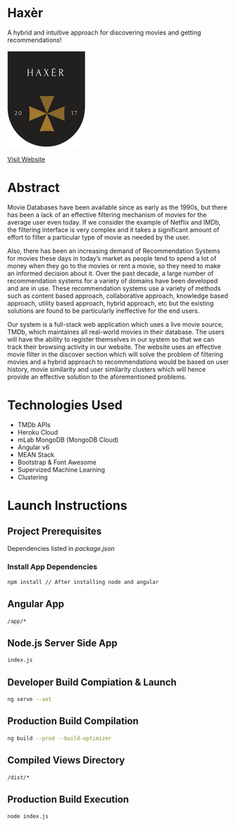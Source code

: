 # Haxèr
A hybrid and intuitive approach for discovering movies and getting recommendations! 


![](haxer.png)

[Visit Website](https://haxer.herokuapp.com)

# Abstract
Movie Databases have been available since as early as the 1990s, but there has been a lack of an effective filtering mechanism of movies for the average user even today. If we consider the example of Netflix and IMDb, the filtering interface is very complex and it takes a significant amount of effort to filter a particular type of movie as needed by the user.

Also, there has been an increasing demand of Recommendation Systems for movies these days in today’s market as people tend to spend a lot of money when they go to the movies or rent a movie, so they need to make an informed decision about it. Over the past decade, a large number of recommendation systems for a variety of domains have been developed and are in use. These recommendation systems use a variety of methods such as content based approach, collaborative approach, knowledge based approach, utility based approach, hybrid approach, etc but the existing solutions are found to be particularly ineffective for the end users.

Our system is a full-stack web application which uses a live movie source, TMDb, which maintaines all real-world movies in their database. The users will have the ability to register themselves in our system so that we can track their browsing activity in our website. The website uses an effective movie filter in the discover section which will solve the problem of filtering movies and a hybrid approach to recommendations would be based on user history, movie similarity and user similarity clusters which will hence provide an effective solution to the aforementioned problems.

# Technologies Used
* TMDb APIs
* Heroku Cloud
* mLab MongoDB (MongoDB Cloud)
* Angular v6
* MEAN Stack
* Bootstrap & Font Awesome
* Supervized Machine Learning
* Clustering

# Launch Instructions

## Project Prerequisites
Dependencies listed in *package.json*

### Install App Dependencies
```bash
npm install // After installing node and angular
```

## Angular App
```bash
/app/*
```
## Node.js Server Side App 
```bash
index.js
```

## Developer Build Compiation & Launch
```bash
ng serve --aot
```

## Production Build Compilation
```bash
ng build --prod --build-optimizer
```

## Compiled Views Directory
```bash
/dist/*
```
## Production Build Execution 
```bash
node index.js
```



